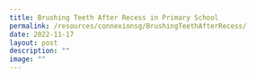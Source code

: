 ```yaml
---
title: Brushing Teeth After Recess in Primary School
permalink: /resources/connexionsg/BrushingTeethAfterRecess/
date: 2022-11-17
layout: post
description: ""
image: ""
---
```

